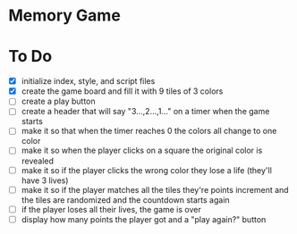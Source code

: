 # Memory Game

# To Do
- [x] initialize index, style, and script files
- [x] create the game board and fill it with 9 tiles of 3 colors
- [ ] create a play button
- [ ] create a header that will say "3...,2...,1..." on a timer when the game starts
- [ ] make it so that when the timer reaches 0 the colors all change to one color
- [ ] make it so when the player clicks on a square the original color is revealed
- [ ] make it so if the player clicks the wrong color they lose a life (they'll have 3 lives)
- [ ] make it so if the player matches all the tiles they're points increment and the tiles are randomized and the countdown starts again
- [ ] if the player loses all their lives, the game is over
- [ ] display how many points the player got and a "play again?" button